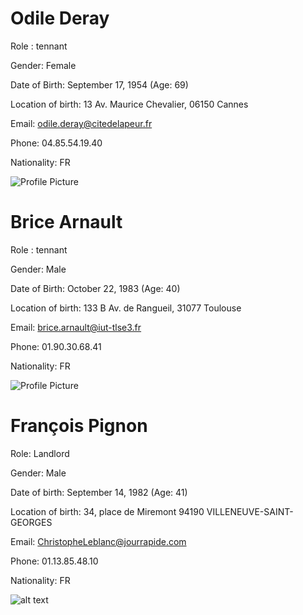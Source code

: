 # Odile Deray

Role : tennant

Gender: Female

Date of Birth: September 17, 1954 (Age: 69)

Location of birth: 13 Av. Maurice Chevalier, 06150 Cannes

Email: odile.deray@citedelapeur.fr

Phone: 04.85.54.19.40

Nationality: FR

![Profile Picture](src/Odile.png)


# Brice Arnault

Role : tennant

Gender: Male

Date of Birth: October 22, 1983 (Age: 40)

Location of birth: 133 B Av. de Rangueil, 31077 Toulouse

Email: brice.arnault@iut-tlse3.fr

Phone: 01.90.30.68.41

Nationality: FR

![Profile Picture](./src/Brice.png)

# François Pignon

Role: Landlord

Gender: Male

Date of birth: September 14, 1982 (Age: 41)

Location of birth: 34, place de Miremont 94190 VILLENEUVE-SAINT-GEORGES

Email: ChristopheLeblanc@jourrapide.com

Phone: 01.13.85.48.10

Nationality: FR

![alt text](src/François.png)
